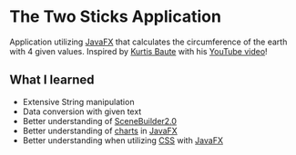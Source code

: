 # The Two Sticks Application
Application utilizing [JavaFX](https://en.wikipedia.org/wiki/JavaFX) that calculates the circumference of the earth with 4 given values.
Inspired by [Kurtis Baute](https://www.youtube.com/channel/UCTRM8LE1g6UXrVZKwgw5oEA) 
with his [YouTube video](https://www.youtube.com/watch?v=YaPa4esJJx4)!

## What I learned

- Extensive String manipulation
- Data conversion with given text
- Better understanding of [SceneBuilder2.0](https://www.oracle.com/technetwork/java/javase/downloads/sb2download-2177776.html)
- Better understanding of [charts](https://docs.oracle.com/javase/8/javafx/user-interface-tutorial/charts.htm) in [JavaFX](https://en.wikipedia.org/wiki/JavaFX)
- Better understanding when utilizing [CSS](https://developer.mozilla.org/en-US/docs/Web/CSS) with [JavaFX](https://en.wikipedia.org/wiki/JavaFX)
